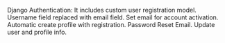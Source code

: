 Django Authentication:
It includes custom user registration model.
Username field replaced with email field.
Set email for account activation.
Automatic create profile with registration.
Password Reset Email.
Update user and profile info.

